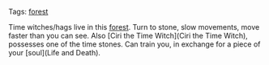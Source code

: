 Tags: [forest](Forests)

Time witches/hags live in this [forest](Forests). Turn to stone, slow movements, move faster than you can see. Also [Ciri the Time Witch](Ciri the Time Witch), possesses one of the time stones. Can train you, in exchange for a piece of your [soul](Life and Death).